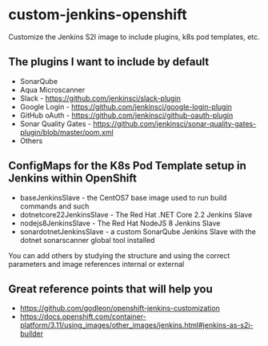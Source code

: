 # custom-jenkins-openshift
Customize the Jenkins S2I image to include plugins, k8s pod templates, etc.

## The plugins I want to include by default
* SonarQube
* Aqua Microscanner
* Slack - https://github.com/jenkinsci/slack-plugin
* Google Login - https://github.com/jenkinsci/google-login-plugin
* GitHub oAuth - https://github.com/jenkinsci/github-oauth-plugin
* Sonar Quality Gates - https://github.com/jenkinsci/sonar-quality-gates-plugin/blob/master/pom.xml
* Others

## ConfigMaps for the K8s Pod Template setup in Jenkins within OpenShift
* baseJenkinsSlave - the CentOS7 base image used to run build commands and such
* dotnetcore22JenkinsSlave - The Red Hat .NET Core 2.2 Jenkins Slave
* nodejs8JenkinsSlave - The Red Hat NodeJS 8 Jenkins Slave
* sonardotnetJenkinsSlave - a custom SonarQube Jenkins Slave with the dotnet sonarscanner global tool installed

You can add others by studying the structure and using the correct parameters and image references internal or external

## Great reference points that will help you
* https://github.com/godleon/openshift-jenkins-customization
* https://docs.openshift.com/container-platform/3.11/using_images/other_images/jenkins.html#jenkins-as-s2i-builder